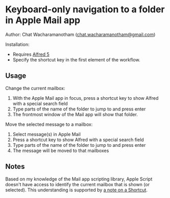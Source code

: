 Keyboard-only navigation to a folder in Apple Mail app
====
Author: Chat Wacharamanotham (chat.wacharamanotham@gmail.com)

Installation:
* Requires [Alfred 5](https://alfred.app)
* Specify the shortcut key in the first element of the workflow.

Usage
---

Change the current mailbox:
1. With the Apple Mail app in focus, press a shortcut key to show Alfred with a special search field
2. Type parts of the name of the folder to jump to and press enter
3. The frontmost window of the Mail app will show that folder.

Move the selected message to a mailbox:
1. Select message(s) in Apple Mail
2. Press a shortcut key to show Alfred with a special search field
3. Type parts of the name of the folder to jump to and press enter
4. The message will be moved to that mailboxes


Notes
---

Based on my knowledge of the Mail app scripting library, Apple Script doesn't have access to identify the current mailbox that is shown (or selected). 
This understanding is supported by [a note on a Shortcut](https://routinehub.co/shortcut/9086/).


